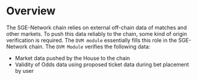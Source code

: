 # **Overview**

The SGE-Network chain relies on external off-chain data of matches and other markets. To push this data reliably to the chain, some kind of origin verification is required. The `DVM module` essentially fills this role in the SGE-Network chain. The `DVM Module` verifies the following data:

- Market data pushed by the House to the chain
- Validity of Odds data using proposed ticket data during bet placement by user
